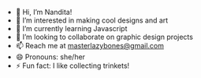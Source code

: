 - 👋 Hi, I’m Nandita!
- 👀 I’m interested in making cool designs and art
- 🌱 I’m currently learning Javascript
- 💞️ I’m looking to collaborate on graphic design projects
- 📫 Reach me at masterlazybones@gmail.com 
- 😄 Pronouns: she/her
- ⚡ Fun fact: I like collecting trinkets!

<!---
masterlazybones/masterlazybones is a ✨ special ✨ repository because its `README.md` (this file) appears on your GitHub profile.
You can click the Preview link to take a look at your changes.
--->
